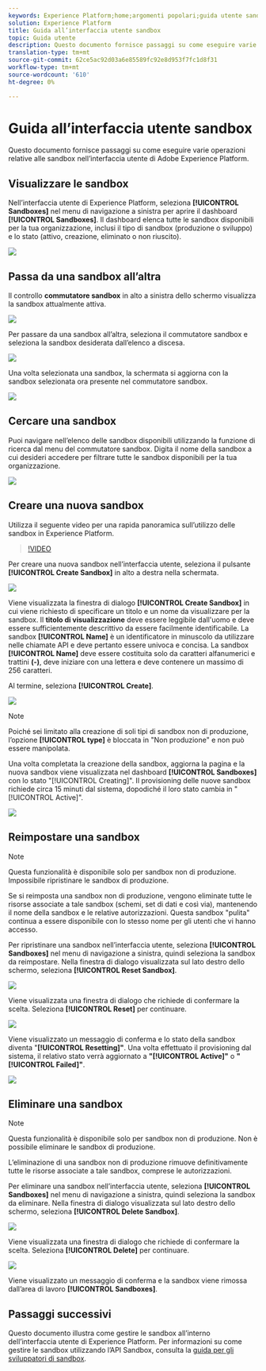 ```yaml
---
keywords: Experience Platform;home;argomenti popolari;guida utente sandbox;guida sandbox
solution: Experience Platform
title: Guida all’interfaccia utente sandbox
topic: Guida utente
description: Questo documento fornisce passaggi su come eseguire varie operazioni relative alle sandbox nell’interfaccia utente di Adobe Experience Platform.
translation-type: tm+mt
source-git-commit: 62ce5ac92d03a6e85589fc92e8d953f7fc1d8f31
workflow-type: tm+mt
source-wordcount: '610'
ht-degree: 0%

---
```



# Guida all’interfaccia utente sandbox

Questo documento fornisce passaggi su come eseguire varie operazioni relative alle sandbox nell’interfaccia utente di Adobe Experience Platform.

## Visualizzare le sandbox

Nell’interfaccia utente di Experience Platform, seleziona **[!UICONTROL Sandboxes]** nel menu di navigazione a sinistra per aprire il dashboard **[!UICONTROL Sandboxes]**. Il dashboard elenca tutte le sandbox disponibili per la tua organizzazione, inclusi il tipo di sandbox (produzione o sviluppo) e lo stato (attivo, creazione, eliminato o non riuscito).

![](../images/ui/view-sandboxes.png)

## Passa da una sandbox all’altra

Il controllo **commutatore sandbox** in alto a sinistra dello schermo visualizza la sandbox attualmente attiva.

![](../images/ui/sandbox-switcher.png)

Per passare da una sandbox all’altra, seleziona il commutatore sandbox e seleziona la sandbox desiderata dall’elenco a discesa.

![](../images/ui/switcher-menu.png)

Una volta selezionata una sandbox, la schermata si aggiorna con la sandbox selezionata ora presente nel commutatore sandbox.

![](../images/ui/switched.png)

## Cercare una sandbox

Puoi navigare nell’elenco delle sandbox disponibili utilizzando la funzione di ricerca dal menu del commutatore sandbox. Digita il nome della sandbox a cui desideri accedere per filtrare tutte le sandbox disponibili per la tua organizzazione.

![](../images/ui/sandbox-search.png)

## Creare una nuova sandbox

Utilizza il seguente video per una rapida panoramica sull’utilizzo delle sandbox in Experience Platform.

>[!VIDEO](https://video.tv.adobe.com/v/29838/?quality=12&learn=on)

Per creare una nuova sandbox nell’interfaccia utente, seleziona il pulsante **[!UICONTROL Create Sandbox]** in alto a destra nella schermata.

![](../images/ui/create-sandbox.png)

Viene visualizzata la finestra di dialogo **[!UICONTROL Create Sandbox]** in cui viene richiesto di specificare un titolo e un nome da visualizzare per la sandbox. Il **titolo di visualizzazione** deve essere leggibile dall&#39;uomo e deve essere sufficientemente descrittivo da essere facilmente identificabile. La sandbox **[!UICONTROL Name]** è un identificatore in minuscolo da utilizzare nelle chiamate API e deve pertanto essere univoca e concisa. La sandbox **[!UICONTROL Name]** deve essere costituita solo da caratteri alfanumerici e trattini **(-)**, deve iniziare con una lettera e deve contenere un massimo di 256 caratteri.

Al termine, seleziona **[!UICONTROL Create]**.

![](../images/ui/create-dialog.png)

>[!NOTE]
>
>Poiché sei limitato alla creazione di soli tipi di sandbox non di produzione, l’opzione **[!UICONTROL type]** è bloccata in &quot;Non produzione&quot; e non può essere manipolata.

Una volta completata la creazione della sandbox, aggiorna la pagina e la nuova sandbox viene visualizzata nel dashboard **[!UICONTROL Sandboxes]** con lo stato &quot;[!UICONTROL Creating]&quot;. Il provisioning delle nuove sandbox richiede circa 15 minuti dal sistema, dopodiché il loro stato cambia in &quot;[!UICONTROL Active]&quot;.

![](../images/ui/creating.png)

## Reimpostare una sandbox

>[!NOTE]
>
>Questa funzionalità è disponibile solo per sandbox non di produzione. Impossibile ripristinare le sandbox di produzione.

Se si reimposta una sandbox non di produzione, vengono eliminate tutte le risorse associate a tale sandbox (schemi, set di dati e così via), mantenendo il nome della sandbox e le relative autorizzazioni. Questa sandbox &quot;pulita&quot; continua a essere disponibile con lo stesso nome per gli utenti che vi hanno accesso.

Per ripristinare una sandbox nell’interfaccia utente, seleziona **[!UICONTROL Sandboxes]** nel menu di navigazione a sinistra, quindi seleziona la sandbox da reimpostare. Nella finestra di dialogo visualizzata sul lato destro dello schermo, seleziona **[!UICONTROL Reset Sandbox]**.

![](../images/ui/reset-sandbox.png)

Viene visualizzata una finestra di dialogo che richiede di confermare la scelta. Seleziona **[!UICONTROL Reset]** per continuare.

![](../images/ui/reset-confirm.png)

Viene visualizzato un messaggio di conferma e lo stato della sandbox diventa &quot;**[!UICONTROL Resetting]&quot;**. Una volta effettuato il provisioning dal sistema, il relativo stato verrà aggiornato a **&quot;[!UICONTROL Active]&quot;** o **&quot;[!UICONTROL Failed]&quot;**.

![](../images/ui/resetting.png)

## Eliminare una sandbox

>[!NOTE]
>
>Questa funzionalità è disponibile solo per sandbox non di produzione. Non è possibile eliminare le sandbox di produzione.

L’eliminazione di una sandbox non di produzione rimuove definitivamente tutte le risorse associate a tale sandbox, comprese le autorizzazioni.

Per eliminare una sandbox nell’interfaccia utente, seleziona **[!UICONTROL Sandboxes]** nel menu di navigazione a sinistra, quindi seleziona la sandbox da eliminare. Nella finestra di dialogo visualizzata sul lato destro dello schermo, seleziona **[!UICONTROL Delete Sandbox]**.

![](../images/ui/delete-sandbox.png)

Viene visualizzata una finestra di dialogo che richiede di confermare la scelta. Seleziona **[!UICONTROL Delete]** per continuare.

![](../images/ui/delete-confirm.png)

Viene visualizzato un messaggio di conferma e la sandbox viene rimossa dall’area di lavoro **[!UICONTROL Sandboxes]**.

## Passaggi successivi

Questo documento illustra come gestire le sandbox all’interno dell’interfaccia utente di Experience Platform. Per informazioni su come gestire le sandbox utilizzando l’API Sandbox, consulta la [guida per gli sviluppatori di sandbox](../api/getting-started.md).